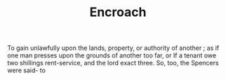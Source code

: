 ---
title: Encroach
letter: E
permalink: "/definitions/bld-encroach.html"
body: To gain unlawfully upon the lands, property, or authority of another ; as if
  one man presses upon the grounds of another too far, or If a tenant owe two shillings
  rent-service, and the lord exact three. So, too, the Spencers were said- to
published_at: '2018-07-07'
source: Black's Law Dictionary 2nd Ed (1910)
layout: post
---